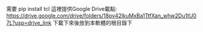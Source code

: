 需要 pip install tcl 這裡提供Google Drive載點: https://drive.google.com/drive/folders/18py42lkuMxBa1TtfXan_whw2Du1tU07L?usp=drive_link 下載下來後放到本軟體的根目錄下
